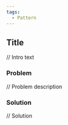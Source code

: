 ```yaml
---
tags:
  - Pattern
---
```


## Title

// Intro text
### Problem

// Problem description

### Solution

// Solution
